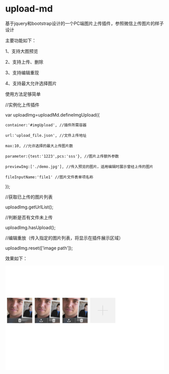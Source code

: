 # upload-md

基于jquery和bootstrap设计的一个PC端图片上传插件，参照微信上传图片的样子设计

主要功能如下：

1、支持大图预览

2、支持上传、删除

3、支持编辑重现

4、支持最大允许选择图片

使用方法足够简单

//实例化上传插件

var uploadImg=uploadMd.defineImgUpload({

    container:'#imgUpload', //插件所需容器
    
    url:'upload_file.json', //文件上传地址
    
    max:10, //允许选择的最大上传图片数
    
    parameter:{test:'1223',pcs:'sss'}, //图片上传额外参数
    
    previewImg:['./demo.jpg'], //传入预览的图片，适用编辑时展示曾经上传的图片
    
    fileInputName:'file1' //图片文件表单项名称
});

//获取已上传的图片列表

uploadImg.getUrlList();

//判断是否有文件未上传

uploadImg.hasUpload();

//编辑重放（传入指定的图片列表，将显示在插件展示区域）

uploadImg.reset(['image path']);

效果如下：

![image](https://github.com/suxiaodong/upload-md/blob/master/readme1.jpg)

